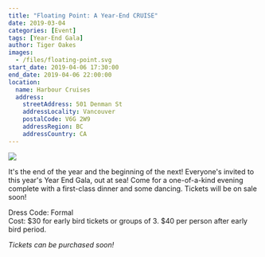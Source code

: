 ```yaml
---
title: "Floating Point: A Year-End CRUISE"
date: 2019-03-04
categories: [Event]
tags: [Year-End Gala]
author: Tiger Oakes
images:
  - /files/floating-point.svg
start_date: 2019-04-06 17:30:00
end_date: 2019-04-06 22:00:00
location:
  name: Harbour Cruises
  address:
    streetAddress: 501 Denman St
    addressLocality: Vancouver
    postalCode: V6G 2W9
    addressRegion: BC
    addressCountry: CA
---
```


![](/files/floating-point.svg)

It's the end of the year and the beginning of the next! Everyone's invited to this year's Year End Gala, out at sea! Come for a one-of-a-kind evening complete with a first-class dinner and some dancing. Tickets will be on sale soon!

Dress Code: Formal \
Cost: $30 for early bird tickets or groups of 3. $40 per person after early bird period.

_Tickets can be purchased soon!_
